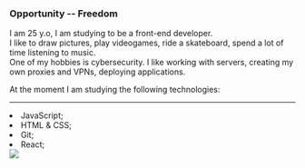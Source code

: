 ### Opportunity -- Freedom

<p>I am 25 y.o, I am studying to be a front-end developer.<br>
I like to draw pictures, play videogames, ride a skateboard, spend a lot of time listening to music.<br>
One of my hobbies is cybersecurity. I like working with servers, creating my own proxies and VPNs, deploying applications.</p>
<p>At the moment I am studying the following technologies:</p>
<hr>
<li>JavaScript;</li>
<li>HTML & CSS;</li>
<li>Git;</li>
<li>React;</li>





<img src="	/assets/images/electrocat.png">
